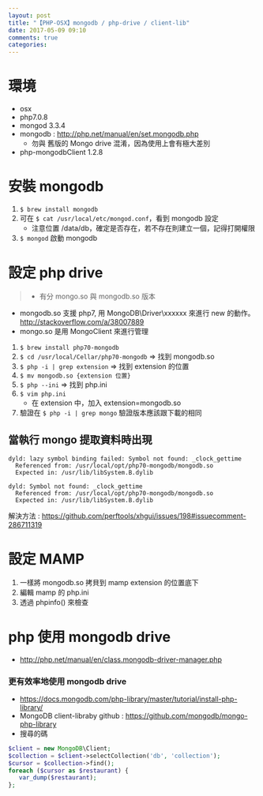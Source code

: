 ```yaml
---
layout: post
title: "【PHP-OSX】mongodb / php-drive / client-lib"
date: 2017-05-09 09:10
comments: true
categories: 
---
```

# 環境
- osx
- php7.0.8
- mongod 3.3.4
- mongodb : http://php.net/manual/en/set.mongodb.php
  - 勿與 舊版的 Mongo drive 混淆，因為使用上會有極大差別
- php-mongodbClient 1.2.8

# 安裝 mongodb

1. `$ brew install mongodb`
2. 可在 `$ cat /usr/local/etc/mongod.conf`，看到 mongodb 設定
	- 注意位置 /data/db，確定是否存在，若不存在則建立一個，記得打開權限
3. `$ mongod` 啟動 mongodb

# 設定 php drive

> - 有分 mongo.so 與 mongodb.so 版本
- mongodb.so 支援 php7, 用 MongoDB\Driver\xxxxxx 來進行 new 的動作。http://stackoverflow.com/a/38007889
- mongo.so 是用 MongoClient 來進行管理

1. `$ brew install php70-mongodb`
2. `$ cd /usr/local/Cellar/php70-mongodb` => 找到 mongodb.so
3. `$ php -i | grep extension` => 找到 extension 的位置
4. `$ mv mongodb.so {extension 位置}`
5. `$ php --ini` => 找到 php.ini
6. `$ vim php.ini`
	- 在 extension 中，加入 extension=mongodb.so
7. 驗證在 `$ php -i | grep mongo` 驗證版本應該跟下載的相同

## 當執行 mongo 提取資料時出現

```
dyld: lazy symbol binding failed: Symbol not found: _clock_gettime
  Referenced from: /usr/local/opt/php70-mongodb/mongodb.so
  Expected in: /usr/lib/libSystem.B.dylib

dyld: Symbol not found: _clock_gettime
  Referenced from: /usr/local/opt/php70-mongodb/mongodb.so
  Expected in: /usr/lib/libSystem.B.dylib
```
解決方法 : https://github.com/perftools/xhgui/issues/198#issuecomment-286711319

# 設定 MAMP

1. 一樣將 mongodb.so 拷貝到 mamp extension 的位置底下
2. 編輯 mamp 的 php.ini
3. 透過 phpinfo() 來檢查

# php 使用 mongodb drive
- http://php.net/manual/en/class.mongodb-driver-manager.php

### 更有效率地使用 mongodb drive
- https://docs.mongodb.com/php-library/master/tutorial/install-php-library/
- MongoDB client-libraby github : https://github.com/mongodb/mongo-php-library
- 搜尋的碼
```php
$client = new MongoDB\Client;
$collection = $client->selectCollection('db', 'collection');
$cursor = $collection->find();
foreach ($cursor as $restaurant) {
   var_dump($restaurant);
};
```